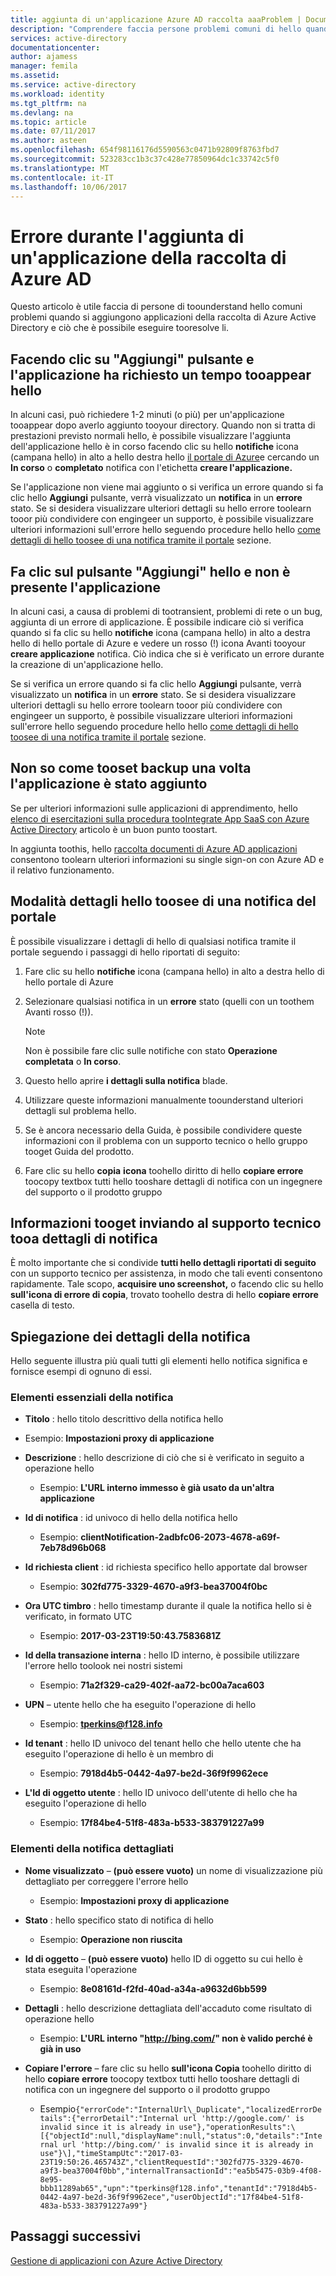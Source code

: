 ```yaml
---
title: aggiunta di un'applicazione Azure AD raccolta aaaProblem | Documenti Microsoft
description: "Comprendere faccia persone problemi comuni di hello quando si aggiungono applicazioni della raccolta di Azure Active Directory e ciò che è possibile eseguire tooresolve li"
services: active-directory
documentationcenter: 
author: ajamess
manager: femila
ms.assetid: 
ms.service: active-directory
ms.workload: identity
ms.tgt_pltfrm: na
ms.devlang: na
ms.topic: article
ms.date: 07/11/2017
ms.author: asteen
ms.openlocfilehash: 654f98116176d5590563c0471b92809f8763fbd7
ms.sourcegitcommit: 523283cc1b3c37c428e77850964dc1c33742c5f0
ms.translationtype: MT
ms.contentlocale: it-IT
ms.lasthandoff: 10/06/2017
---
```

# <a name="problem-adding-an-azure-ad-gallery-application"></a>Errore durante l'aggiunta di un'applicazione della raccolta di Azure AD

Questo articolo è utile faccia di persone di toounderstand hello comuni problemi quando si aggiungono applicazioni della raccolta di Azure Active Directory e ciò che è possibile eseguire tooresolve li.

## <a name="i-clicked-hello-add-button-and-my-application-took-a-long-time-tooappear"></a>Facendo clic su "Aggiungi" pulsante e l'applicazione ha richiesto un tempo tooappear hello

In alcuni casi, può richiedere 1-2 minuti (o più) per un'applicazione tooappear dopo averlo aggiunto tooyour directory. Quando non si tratta di prestazioni previsto normali hello, è possibile visualizzare l'aggiunta dell'applicazione hello è in corso facendo clic su hello **notifiche** icona (campana hello) in alto a hello destra hello [il portale di Azure](https://portal.azure.com/)e cercando un **In corso** o **completato** notifica con l'etichetta **creare l'applicazione.**

Se l'applicazione non viene mai aggiunto o si verifica un errore quando si fa clic hello **Aggiungi** pulsante, verrà visualizzato un **notifica** in un **errore** stato. Se si desidera visualizzare ulteriori dettagli su hello errore toolearn tooor più condividere con engingeer un supporto, è possibile visualizzare ulteriori informazioni sull'errore hello seguendo procedure hello hello [come dettagli di hello toosee di una notifica tramite il portale](#how-to-see-the-details-of-a-portal-notification) sezione.

## <a name="i-clicked-hello-add-button-and-my-application-didnt-appear"></a>Fa clic sul pulsante "Aggiungi" hello e non è presente l'applicazione

In alcuni casi, a causa di problemi di tootransient, problemi di rete o un bug, aggiunta di un errore di applicazione. È possibile indicare ciò si verifica quando si fa clic su hello **notifiche** icona (campana hello) in alto a destra hello di hello portale di Azure e vedere un rosso (!) icona Avanti tooyour **creare applicazione** notifica. Ciò indica che si è verificato un errore durante la creazione di un'applicazione hello.

Se si verifica un errore quando si fa clic hello **Aggiungi** pulsante, verrà visualizzato un **notifica** in un **errore** stato. Se si desidera visualizzare ulteriori dettagli su hello errore toolearn tooor più condividere con engingeer un supporto, è possibile visualizzare ulteriori informazioni sull'errore hello seguendo procedure hello hello [come dettagli di hello toosee di una notifica tramite il portale](#how-to-see-the-details-of-a-portal-notification) sezione.

 ## <a name="i-dont-know-how-tooset-up-my-application-once-ive-added-it"></a>Non so come tooset backup una volta l'applicazione è stato aggiunto

Se per ulteriori informazioni sulle applicazioni di apprendimento, hello [elenco di esercitazioni sulla procedura tooIntegrate App SaaS con Azure Active Directory](https://docs.microsoft.com/azure/active-directory/active-directory-saas-tutorial-list) articolo è un buon punto toostart.

In aggiunta toothis, hello [raccolta documenti di Azure AD applicazioni](https://docs.microsoft.com/azure/active-directory/active-directory-apps-index) consentono toolearn ulteriori informazioni su single sign-on con Azure AD e il relativo funzionamento.

## <a name="how-toosee-hello-details-of-a-portal-notification"></a>Modalità dettagli hello toosee di una notifica del portale

È possibile visualizzare i dettagli di hello di qualsiasi notifica tramite il portale seguendo i passaggi di hello riportati di seguito:

1.  Fare clic su hello **notifiche** icona (campana hello) in alto a destra hello di hello portale di Azure

2.  Selezionare qualsiasi notifica in un **errore** stato (quelli con un toothem Avanti rosso (!)).

    >[!NOTE]
    >Non è possibile fare clic sulle notifiche con stato **Operazione completata** o **In corso**.
    >
    >

3.  Questo hello aprire **i dettagli sulla notifica** blade.

4.  Utilizzare queste informazioni manualmente toounderstand ulteriori dettagli sul problema hello.

5.  Se è ancora necessario della Guida, è possibile condividere queste informazioni con il problema con un supporto tecnico o hello gruppo tooget Guida del prodotto.

6.  Fare clic su hello **copia** **icona** toohello diritto di hello **copiare errore** toocopy textbox tutti hello tooshare dettagli di notifica con un ingegnere del supporto o il prodotto gruppo

## <a name="how-tooget-help-by-sending-notification-details-tooa-support-engineer"></a>Informazioni tooget inviando al supporto tecnico tooa dettagli di notifica

È molto importante che si condivide **tutti hello dettagli riportati di seguito** con un supporto tecnico per assistenza, in modo che tali eventi consentono rapidamente. Tale scopo, **acquisire uno screenshot,** o facendo clic su hello **sull'icona di errore di copia**, trovato toohello destra di hello **copiare errore** casella di testo.

## <a name="notification-details-explained"></a>Spiegazione dei dettagli della notifica

Hello seguente illustra più quali tutti gli elementi hello notifica significa e fornisce esempi di ognuno di essi.

### <a name="essential-notification-items"></a>Elementi essenziali della notifica

-   **Titolo** : hello titolo descrittivo della notifica hello

  * Esempio: **Impostazioni proxy di applicazione**

-   **Descrizione** : hello descrizione di ciò che si è verificato in seguito a operazione hello

    -   Esempio: **L'URL interno immesso è già usato da un'altra applicazione**

-   **Id di notifica** : id univoco di hello della notifica hello

    -   Esempio: **clientNotification-2adbfc06-2073-4678-a69f-7eb78d96b068**

-   **Id richiesta client** : id richiesta specifico hello apportate dal browser

    -   Esempio: **302fd775-3329-4670-a9f3-bea37004f0bc**

-   **Ora UTC timbro** : hello timestamp durante il quale la notifica hello si è verificato, in formato UTC

    -   Esempio: **2017-03-23T19:50:43.7583681Z**

-   **Id della transazione interna** : hello ID interno, è possibile utilizzare l'errore hello toolook nei nostri sistemi

    -   Esempio: **71a2f329-ca29-402f-aa72-bc00a7aca603**

-   **UPN** – utente hello che ha eseguito l'operazione di hello

    -   Esempio: **tperkins@f128.info**

-   **Id tenant** : hello ID univoco del tenant hello che hello utente che ha eseguito l'operazione di hello è un membro di

    -   Esempio: **7918d4b5-0442-4a97-be2d-36f9f9962ece**

-   **L'Id di oggetto utente** : hello ID univoco dell'utente di hello che ha eseguito l'operazione di hello

    -   Esempio: **17f84be4-51f8-483a-b533-383791227a99**

### <a name="detailed-notification-items"></a>Elementi della notifica dettagliati

-   **Nome visualizzato** – **(può essere vuoto)** un nome di visualizzazione più dettagliato per correggere l'errore hello

    -   Esempio: **Impostazioni proxy di applicazione**

-   **Stato** : hello specifico stato di notifica di hello

    -   Esempio: **Operazione non riuscita**

-   **Id di oggetto** – **(può essere vuoto)** hello ID di oggetto su cui hello è stata eseguita l'operazione

    -   Esempio: **8e08161d-f2fd-40ad-a34a-a9632d6bb599**

-   **Dettagli** : hello descrizione dettagliata dell'accaduto come risultato di operazione hello

    -   Esempio: **L'URL interno "http://bing.com/" non è valido perché è già in uso**

-   **Copiare l'errore** – fare clic su hello **sull'icona Copia** toohello diritto di hello **copiare errore** toocopy textbox tutti hello tooshare dettagli di notifica con un ingegnere del supporto o il prodotto gruppo

    -   Esempio```{"errorCode":"InternalUrl\_Duplicate","localizedErrorDetails":{"errorDetail":"Internal url 'http://google.com/' is invalid since it is already in use"},"operationResults":\[{"objectId":null,"displayName":null,"status":0,"details":"Internal url 'http://bing.com/' is invalid since it is already in use"}\],"timeStampUtc":"2017-03-23T19:50:26.465743Z","clientRequestId":"302fd775-3329-4670-a9f3-bea37004f0bb","internalTransactionId":"ea5b5475-03b9-4f08-8e95-bbb11289ab65","upn":"tperkins@f128.info","tenantId":"7918d4b5-0442-4a97-be2d-36f9f9962ece","userObjectId":"17f84be4-51f8-483a-b533-383791227a99"}```

## <a name="next-steps"></a>Passaggi successivi
[Gestione di applicazioni con Azure Active Directory](active-directory-enable-sso-scenario.md)
